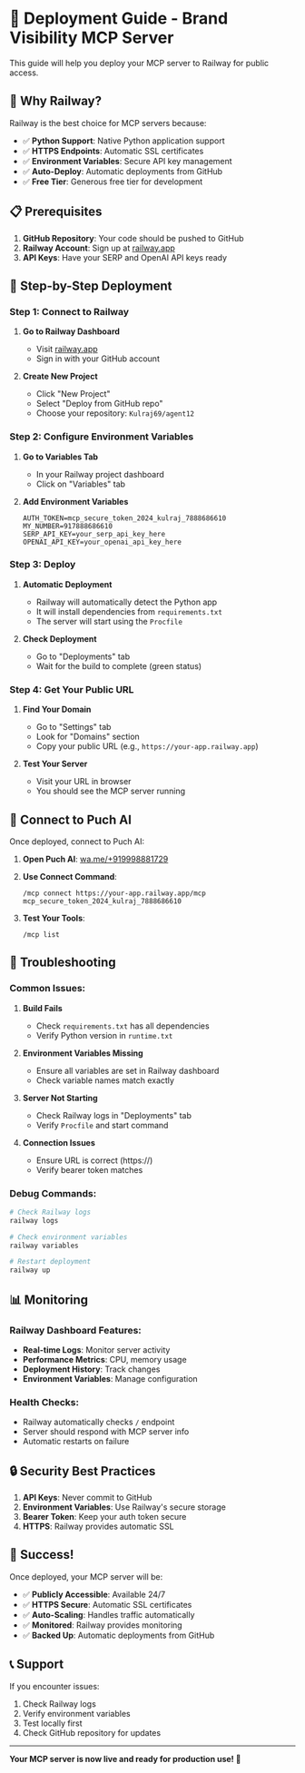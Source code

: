 # 🚀 Deployment Guide - Brand Visibility MCP Server

This guide will help you deploy your MCP server to Railway for public access.

## 🎯 Why Railway?

Railway is the best choice for MCP servers because:
- ✅ **Python Support**: Native Python application support
- ✅ **HTTPS Endpoints**: Automatic SSL certificates
- ✅ **Environment Variables**: Secure API key management
- ✅ **Auto-Deploy**: Automatic deployments from GitHub
- ✅ **Free Tier**: Generous free tier for development

## 📋 Prerequisites

1. **GitHub Repository**: Your code should be pushed to GitHub
2. **Railway Account**: Sign up at [railway.app](https://railway.app)
3. **API Keys**: Have your SERP and OpenAI API keys ready

## 🚀 Step-by-Step Deployment

### Step 1: Connect to Railway

1. **Go to Railway Dashboard**
   - Visit [railway.app](https://railway.app)
   - Sign in with your GitHub account

2. **Create New Project**
   - Click "New Project"
   - Select "Deploy from GitHub repo"
   - Choose your repository: `Kulraj69/agent12`

### Step 2: Configure Environment Variables

1. **Go to Variables Tab**
   - In your Railway project dashboard
   - Click on "Variables" tab

2. **Add Environment Variables**
   ```env
   AUTH_TOKEN=mcp_secure_token_2024_kulraj_7888686610
   MY_NUMBER=917888686610
   SERP_API_KEY=your_serp_api_key_here
   OPENAI_API_KEY=your_openai_api_key_here
   ```

### Step 3: Deploy

1. **Automatic Deployment**
   - Railway will automatically detect the Python app
   - It will install dependencies from `requirements.txt`
   - The server will start using the `Procfile`

2. **Check Deployment**
   - Go to "Deployments" tab
   - Wait for the build to complete (green status)

### Step 4: Get Your Public URL

1. **Find Your Domain**
   - Go to "Settings" tab
   - Look for "Domains" section
   - Copy your public URL (e.g., `https://your-app.railway.app`)

2. **Test Your Server**
   - Visit your URL in browser
   - You should see the MCP server running

## 🔗 Connect to Puch AI

Once deployed, connect to Puch AI:

1. **Open Puch AI**: [wa.me/+919998881729](https://wa.me/+919998881729)

2. **Use Connect Command**:
   ```
   /mcp connect https://your-app.railway.app/mcp mcp_secure_token_2024_kulraj_7888686610
   ```

3. **Test Your Tools**:
   ```
   /mcp list
   ```

## 🔧 Troubleshooting

### Common Issues:

1. **Build Fails**
   - Check `requirements.txt` has all dependencies
   - Verify Python version in `runtime.txt`

2. **Environment Variables Missing**
   - Ensure all variables are set in Railway dashboard
   - Check variable names match exactly

3. **Server Not Starting**
   - Check Railway logs in "Deployments" tab
   - Verify `Procfile` and start command

4. **Connection Issues**
   - Ensure URL is correct (https://)
   - Verify bearer token matches

### Debug Commands:

```bash
# Check Railway logs
railway logs

# Check environment variables
railway variables

# Restart deployment
railway up
```

## 📊 Monitoring

### Railway Dashboard Features:
- **Real-time Logs**: Monitor server activity
- **Performance Metrics**: CPU, memory usage
- **Deployment History**: Track changes
- **Environment Variables**: Manage configuration

### Health Checks:
- Railway automatically checks `/` endpoint
- Server should respond with MCP server info
- Automatic restarts on failure

## 🔒 Security Best Practices

1. **API Keys**: Never commit to GitHub
2. **Environment Variables**: Use Railway's secure storage
3. **Bearer Token**: Keep your auth token secure
4. **HTTPS**: Railway provides automatic SSL

## 🎉 Success!

Once deployed, your MCP server will be:
- ✅ **Publicly Accessible**: Available 24/7
- ✅ **HTTPS Secure**: Automatic SSL certificates
- ✅ **Auto-Scaling**: Handles traffic automatically
- ✅ **Monitored**: Railway provides monitoring
- ✅ **Backed Up**: Automatic deployments from GitHub

## 📞 Support

If you encounter issues:
1. Check Railway logs
2. Verify environment variables
3. Test locally first
4. Check GitHub repository for updates

---

**Your MCP server is now live and ready for production use! 🚀** 